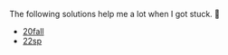 The following solutions help me a lot when I got stuck. 🎉
* [20fall](https://github.com/kckckcd/cs-61a-fall2020-)
* [22sp](https://github.com/caiscoding/CS61A-Spring2022)
